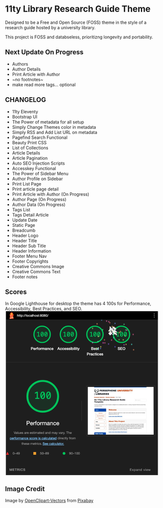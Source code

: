 # 11ty Library Research Guide Theme
Designed to be a Free and Open Source (FOSS) theme in the style of a research guide hosted by a university library.

This project is FOSS and databseless, prioritizng longevity and portability. 

## Next Update On Progress
+ Authors
+ Author Details
+ Print Article with Author
+ ~no footnotes~
+ make read more tags... optional 


## CHANGELOG
+ 11ty Eleventy
+ Bootstrap UI
+ The Power of metadata for all setup
+ Simply Change Themes color in metadata
+ Simply RSS and Add List URL on metadata
+ Pagefind Search Functional
+ Beauty Print CSS
+ List of Collections
+ Article Details
+ Article Pagination
+ Auto SEO Injection Scripts
+ Accesskey Functional
+ The Power of Sidebar Menu
+ Author Profile on Sidebar
+ Print List Page
+ Print article page detail
+ Print Article with Author (On Progress)
+ Author Page (On Progress)
+ Author Data (On Progress)
+ Tags List
+ Tags Detail Article
+ Update Date
+ Static Page
+ Breadcumb
+ Header Logo
+ Header Title
+ Header Sub Title
+ Header Information
+ Footer Menu Nav
+ Footer Copyrights
+ Creative Commons Image
+ Creative Commons Text
+ Footer notes

## Scores
In Google Lighthouse for desktop the theme has 4 100s for Performance, Accessibility, Best Practices, and SEO.
![Screenshot of four 100s for Performance, Accessibility, Best Practices, SEO in Google Lighthouse for Desktop Browsers](/desktop.png)


## Image Credit
Image by <a href="https://pixabay.com/users/openclipart-vectors-30363/?utm_source=link-attribution&utm_medium=referral&utm_campaign=image&utm_content=156019">OpenClipart-Vectors</a> from <a href="https://pixabay.com//?utm_source=link-attribution&utm_medium=referral&utm_campaign=image&utm_content=156019">Pixabay</a>

